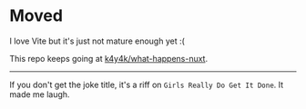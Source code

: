 # Moved

I love Vite but it's just not mature enough yet :(

This repo keeps going at [k4y4k/what-happens-nuxt](https://github.com/k4y4k/what-happens-nuxt).

---

If you don't get the joke title, it's a riff on `Girls Really Do Get It Done`. It made me laugh.
